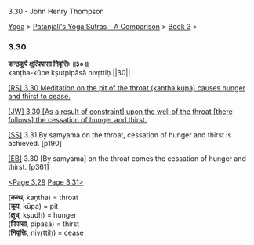 3.30 - John Henry Thompson 

[Yoga](../../../yoga.md)‎ > ‎[Patanjali's Yoga Sutras - A Comparison](../../patanjani.md)‎ > ‎[Book 3](../book-3.md)‎ > ‎

### 3.30

**कन्ठकूपे क्षुत्पिपासा निवृत्तिः ॥३०॥**  
kanṭha-kūpe kṣutpipāsā nivṛttiḥ ||30||  
  
  
[\[RS\] 3.30 Meditation on the pit of the throat (kantha kupa) causes hunger and thirst to cease.](http://www.ashtangayoga.info/philosophy/yoga-sutra-patanjali/chapter-3/item/kantha-kupe-kshutpipasa-nivrittih-30/)  
  
[\[JW\] 3.30 \[As a result of constraint\] upon the well of the throat \[there follows\] the cessation of hunger and thirst.](http://books.google.com/books?id=YzFImjtOxUwC&pg=PA260&ci=169%2C961%2C788%2C70&source=bookclip)  
  
[\[SS\]](http://www.amazon.com/Yoga-Sutras-Patanjali-Commentary-Satchidananda/dp/0932040381) 3.31 By samyama on the throat, cessation of hunger and thirst is achieved. \[p190\]  
  
[\[EB\]](http://www.amazon.com/Yoga-Sutras-Patanjali-Translation-Commentary/dp/0865477361/ref=sr_1_1?ie=UTF8&s=books&qid=1250508322&sr=1-1) 3.30 \[By samyama\] on the throat comes the cessation of hunger and thirst. \[p361\]  
  
  
[<Page 3.29](329.md)  [Page 3.31>](331.md)  
  

(**कण्थ**, kaṇtha) = throat  
(**कूप**, kūpa) = pit  
(**क्षुध्**, kṣudh) = hunger  
(**पिपासा**, pipāsā) = thirst  
(**निवृत्तिः**, nivṛttiḥ) = cease

